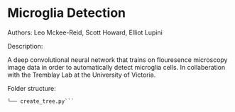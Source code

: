 # Microglia Detection

Authors: Leo Mckee-Reid, Scott Howard, Elliot Lupini

Description:

A deep convolutional neural network that trains on flouresence microscopy image data in order to automatically detect microglia cells. In collaberation with the Tremblay Lab at the University of Victoria.

Folder structure:

```.
└── create_tree.py```
